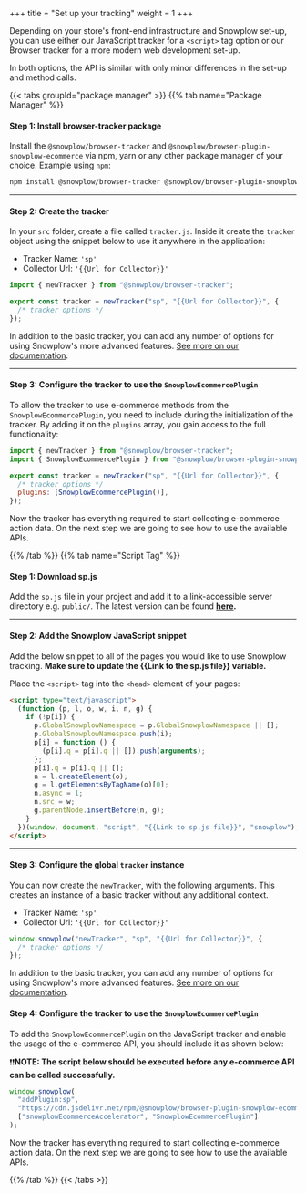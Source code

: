 +++
title = "Set up your tracking"
weight = 1
+++

Depending on your store's front-end infrastructure and Snowplow set-up, you can use either our JavaScript tracker for a `<script>` tag option or our Browser tracker for a more modern web development set-up.

In both options, the API is similar with only minor differences in the set-up and method calls.

{{< tabs groupId="package manager" >}}
{{% tab name="Package Manager" %}}

#### **Step 1:** Install browser-tracker package

Install the `@snowplow/browser-tracker` and `@snowplow/browser-plugin-snowplow-ecommerce` via npm, yarn or any other package manager of your choice. Example using `npm`:

```bash
npm install @snowplow/browser-tracker @snowplow/browser-plugin-snowplow-ecommerce
```

---

#### **Step 2:** Create the tracker

In your `src` folder, create a file called `tracker.js`. Inside it create the `tracker` object using the snippet below to use it anywhere in the application:

- Tracker Name: `'sp'`
- Collector Url: `'{{Url for Collector}}'`

```javascript
import { newTracker } from "@snowplow/browser-tracker";

export const tracker = newTracker("sp", "{{Url for Collector}}", {
  /* tracker options */
});
```

In addition to the basic tracker, you can add any number of options for using Snowplow's more advanced features. <a target="_blank" href="https://docs.snowplow.io/docs/collecting-data/collecting-from-own-applications/javascript-trackers/browser-tracker/browser-tracker-v3-reference/tracker-setup/initialization-options/">See more on our documentation</a>.

---

#### **Step 3:** Configure the tracker to use the `SnowplowEcommercePlugin`

To allow the tracker to use e-commerce methods from the `SnowplowEcommercePlugin`, you need to include during the initialization of the tracker. By adding it on the `plugins` array, you gain access to the full functionality:

```javascript
import { newTracker } from "@snowplow/browser-tracker";
import { SnowplowEcommercePlugin } from "@snowplow/browser-plugin-snowplow-ecommerce";

export const tracker = newTracker("sp", "{{Url for Collector}}", {
  /* tracker options */
  plugins: [SnowplowEcommercePlugin()],
});
```

Now the tracker has everything required to start collecting e-commerce action data. On the next step we are going to see how to use the available APIs.

{{% /tab %}}
{{% tab name="Script Tag" %}}

#### **Step 1:** Download sp.js

Add the `sp.js` file in your project and add it to a link-accessible server directory e.g. `public/`. The latest version can be found **[here](https://github.com/snowplow/snowplow-javascript-tracker/releases).**

---

#### **Step 2:** Add the Snowplow JavaScript snippet

Add the below snippet to all of the pages you would like to use Snowplow tracking. **Make sure to update the {{Link to the sp.js file}} variable.**

Place the `<script>` tag into the `<head>` element of your pages:

```html
<script type="text/javascript">
  (function (p, l, o, w, i, n, g) {
    if (!p[i]) {
      p.GlobalSnowplowNamespace = p.GlobalSnowplowNamespace || [];
      p.GlobalSnowplowNamespace.push(i);
      p[i] = function () {
        (p[i].q = p[i].q || []).push(arguments);
      };
      p[i].q = p[i].q || [];
      n = l.createElement(o);
      g = l.getElementsByTagName(o)[0];
      n.async = 1;
      n.src = w;
      g.parentNode.insertBefore(n, g);
    }
  })(window, document, "script", "{{Link to sp.js file}}", "snowplow");
</script>
```

---

#### **Step 3:** Configure the global `tracker` instance

You can now create the `newTracker`, with the following arguments. This creates an instance of a basic tracker without any additional context.

- Tracker Name: `'sp'`
- Collector Url: `'{{Url for Collector}}'`

```javascript
window.snowplow("newTracker", "sp", "{{Url for Collector}}", {
  /* tracker options */
});
```

In addition to the basic tracker, you can add any number of options for using Snowplow's more advanced features. <a target="_blank" href="https://docs.snowplow.io/docs/collecting-data/collecting-from-own-applications/javascript-trackers/javascript-tracker/javascript-tracker-v3/tracker-setup/initialization-options/">See more on our documentation</a>.

#### **Step 4:** Configure the tracker to use the `SnowplowEcommercePlugin`

To add the `SnowplowEcommercePlugin` on the JavaScript tracker and enable the usage of the e-commerce API, you should include it as shown below:

❗❗**NOTE: The script below should be executed **before** any e-commerce API can be called successfully.**

```javascript
window.snowplow(
  "addPlugin:sp",
  "https://cdn.jsdelivr.net/npm/@snowplow/browser-plugin-snowplow-ecommerce@3/dist/index.umd.min.js",
  ["snowplowEcommerceAccelerator", "SnowplowEcommercePlugin"]
);
```

Now the tracker has everything required to start collecting e-commerce action data. On the next step we are going to see how to use the available APIs.

{{% /tab %}}
{{< /tabs >}}
